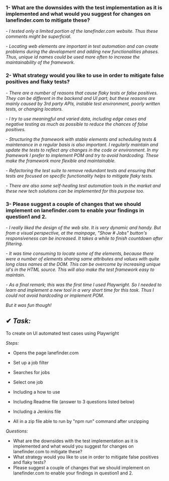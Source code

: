 ### **1- What are the downsides with the test implementation as it is implemented and what would you suggest for changes on lanefinder.com to mitigate these?**

*- I tested only a limited portion of the lanefinder.com website. Thus these comments might be superficial.*

*- Locating web elements are important in test automation and can create problems during the development and adding new functionalities phases. Thus, unique id names could be used more often to increase the maintainability of the framework.* 


### **2- What strategy would you like to use in order to mitigate false positives and flaky tests?** 

*- There are a number of reasons that cause flaky tests or false positives. They can be different in the backend and UI part; but these reasons are mainly caused by 3rd party APIs, instable test environment, poorly written tests, or changing locators.*

*- I try to use meaningful and varied data, including edge cases and negative testing as much as possible to reduce the chances of false positives.*

*- Structuring the framework with stable elements and scheduling tests & maintenance in a regular basis is also important. I regularly maintain and update the tests to reflect any changes in the code or environment. In my framework I prefer to implement POM and try to avoid hardcoding. These make the framework more flexible and maintainable.*

*- Refactoring the test suite to remove redundant tests and ensuring that tests are focused on specific functionality helps to mitigate flaky tests.* 

*- There are also some self-healing test automation tools in the market and these new tech solutions can be implemented for this purpose too.*

### **3- Please suggest a couple of changes that we should implement on lanefinder.com to enable your findings in question1 and 2.**

*- I really liked the design of the web site. It is very dynamic and handy. But from a visual perspective, at the mainpage, "Show # Jobs" button's responsiveness can be increased. It takes a while to finish countdown after filtering.*

*- It was time consuming to locate some of the elements, because there were a number of elements sharing same attributes and values with quite long class names at the DOM. This can be overcome by increasing unique id's in the HTML source. This will also make the test framework easy to maintain.*

*- As a final remark; this was the first time I used Playwright. So I needed to learn and implement a new tool in a very short time for this task. Thus I could not avoid hardcoding or implement POM.*

*But it was fun though!*

## ✔ *Task:* 
To create on UI automated test cases using Playwright 

*Steps:*

- Opens the page lanefinder.com 
- Set up a job filter 
- Searches for jobs
- Select one job

- Including a how to use 
- Including Readme file (answer to 3 questions listed below)
- Including a Jenkins file
- All in a zip file able to run by "npm run" command after unzipping

*Questions:*
- What are the downsides with the test implementation as it is implemented and what would you suggest for changes on lanefinder.com to mitigate these?
- What strategy would you like to use in order to mitigate false positives and flaky tests? 
- Please suggest a couple of changes that we should implement on lanefinder.com to enable your findings in question1 and 2.
